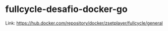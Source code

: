 # fullcycle-desafio-docker-go

Link: https://hub.docker.com/repository/docker/zsetplayer/fullcycle/general